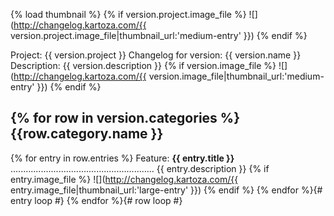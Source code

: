 {% load thumbnail %}
{% if version.project.image_file %}
![](http://changelog.kartoza.com/{{ version.project.image_file|thumbnail_url:'medium-entry' }})
{% endif %}

Project: {{ version.project }}
Changelog for version: {{ version.name }}
Description: {{ version.description }}
{% if version.image_file %}
![](http://changelog.kartoza.com/{{ version.image_file|thumbnail_url:'medium-entry' }})
{% endif %}

{% for row in version.categories %}
{{row.category.name }}
---------------------------------------------------------
{% for entry in row.entries %}
Feature: **{{ entry.title }}**
.........................................................
{{ entry.description }}
{% if entry.image_file %}
![](http://changelog.kartoza.com/{{ entry.image_file|thumbnail_url:'large-entry' }})
{% endif %}
{% endfor %}{# entry loop #}
{% endfor %}{# row loop #}

